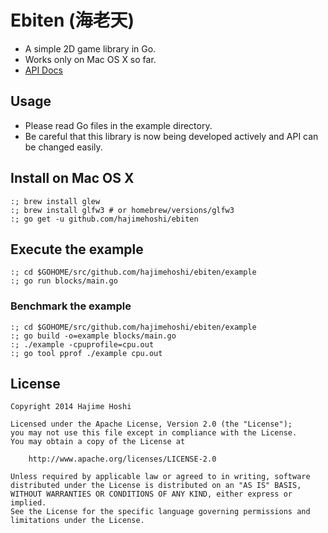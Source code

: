 # Ebiten (海老天)

* A simple 2D game library in Go.
* Works only on Mac OS X so far.
* [API Docs](http://godoc.org/github.com/hajimehoshi/ebiten)

## Usage

* Please read Go files in the example directory.
* Be careful that this library is now being developed actively and API can be changed easily.

## Install on Mac OS X

```
:; brew install glew
:; brew install glfw3 # or homebrew/versions/glfw3
:; go get -u github.com/hajimehoshi/ebiten
```

## Execute the example

```
:; cd $GOHOME/src/github.com/hajimehoshi/ebiten/example
:; go run blocks/main.go
```

### Benchmark the example

```
:; cd $GOHOME/src/github.com/hajimehoshi/ebiten/example
:; go build -o=example blocks/main.go
:; ./example -cpuprofile=cpu.out
:; go tool pprof ./example cpu.out
```

## License

```
Copyright 2014 Hajime Hoshi

Licensed under the Apache License, Version 2.0 (the "License");
you may not use this file except in compliance with the License.
You may obtain a copy of the License at

    http://www.apache.org/licenses/LICENSE-2.0

Unless required by applicable law or agreed to in writing, software
distributed under the License is distributed on an "AS IS" BASIS,
WITHOUT WARRANTIES OR CONDITIONS OF ANY KIND, either express or implied.
See the License for the specific language governing permissions and
limitations under the License.
```
